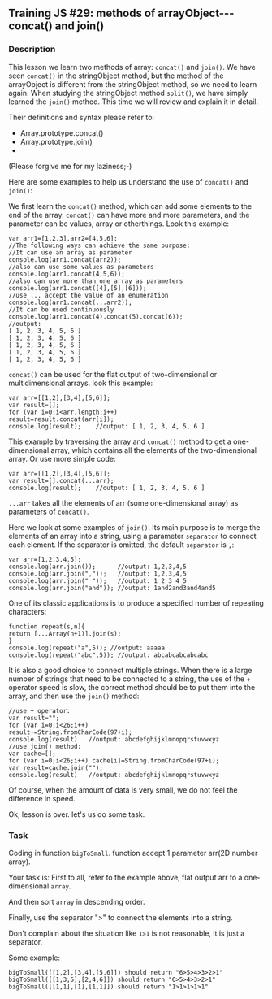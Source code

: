 ## Training JS #29: methods of arrayObject---concat() and join()

### Description

This lesson we learn two methods of array: `concat()` and `join()`. We have seen `concat()` in the stringObject method, but the method of the arrayObject is different from the stringObject method, so we need to learn again. When studying the stringObject method `split()`, we have simply learned the `join()` method. This time we will review and explain it in detail.

Their definitions and syntax please refer to:

* Array.prototype.concat()
* Array.prototype.join()
* 
(Please forgive me for my laziness;-)

Here are some examples to help us understand the use of `concat()` and `join()`:

We first learn the `concat()` method, which can add some elements to the end of the array. `concat()` can have more and more parameters, and the parameter can be values, array or otherthings. Look this example:
```
var arr1=[1,2,3],arr2=[4,5,6];
//The following ways can achieve the same purpose:
//It can use an array as parameter
console.log(arr1.concat(arr2));
//also can use some values as parameters
console.log(arr1.concat(4,5,6));
//also can use more than one array as parameters
console.log(arr1.concat([4],[5],[6]));
//use ... accept the value of an enumeration
console.log(arr1.concat(...arr2));
//It can be used continuously
console.log(arr1.concat(4).concat(5).concat(6));
//output:
[ 1, 2, 3, 4, 5, 6 ]
[ 1, 2, 3, 4, 5, 6 ]
[ 1, 2, 3, 4, 5, 6 ]
[ 1, 2, 3, 4, 5, 6 ]
[ 1, 2, 3, 4, 5, 6 ]
```
`concat()` can be used for the flat output of two-dimensional or multidimensional arrays. look this example:
```
var arr=[[1,2],[3,4],[5,6]];
var result=[];
for (var i=0;i<arr.length;i++)
result=result.concat(arr[i]);
console.log(result);    //output: [ 1, 2, 3, 4, 5, 6 ]
```

This example by traversing the array and `concat()` method to get a one-dimensional array, which contains all the elements of the two-dimensional array. Or use more simple code:
```
var arr=[[1,2],[3,4],[5,6]];
var result=[].concat(...arr);
console.log(result);    //output: [ 1, 2, 3, 4, 5, 6 ]
```

`...arr` takes all the elements of arr (some one-dimensional array) as parameters of `concat()`.

Here we look at some examples of `join()`. Its main purpose is to merge the elements of an array into a string, using a parameter `separator` to connect each element. If the separator is omitted, the default `separator` is `,`:
```
var arr=[1,2,3,4,5];
console.log(arr.join());      //output: 1,2,3,4,5
console.log(arr.join(","));   //output: 1,2,3,4,5
console.log(arr.join(" "));   //output: 1 2 3 4 5
console.log(arr.join("and")); //output: 1and2and3and4and5
```

One of its classic applications is to produce a specified number of repeating characters:
```
function repeat(s,n){
return [...Array(n+1)].join(s);
}
console.log(repeat("a",5)); //output: aaaaa
console.log(repeat("abc",5)); //output: abcabcabcabcabc
```

It is also a good choice to connect multiple strings. When there is a large number of strings that need to be connected to a string, the use of the + operator speed is slow, the correct method should be to put them into the array, and then use the `join()` method:

```
//use + operator:
var result="";
for (var i=0;i<26;i++)
result+=String.fromCharCode(97+i);
console.log(result)   //output: abcdefghijklmnopqrstuvwxyz
//use join() method:
var cache=[];
for (var i=0;i<26;i++) cache[i]=String.fromCharCode(97+i);
var result=cache.join("");
console.log(result)   //output: abcdefghijklmnopqrstuvwxyz
```

Of course, when the amount of data is very small, we do not feel the difference in speed.

Ok, lesson is over. let's us do some task.

### Task
Coding in function `bigToSmall`. function accept 1 parameter arr(2D number array).

Your task is: First to all, refer to the example above, flat output arr to a one-dimensional `array`.

And then sort `array` in descending order.

Finally, use the separator ">" to connect the elements into a string.

Don't complain about the situation like `1>1` is not reasonable, it is just a separator.

Some example:
```
bigToSmall([[1,2],[3,4],[5,6]]) should return "6>5>4>3>2>1"
bigToSmall([[1,3,5],[2,4,6]]) should return "6>5>4>3>2>1"
bigToSmall([[1,1],[1],[1,1]]) should return "1>1>1>1>1"
```
